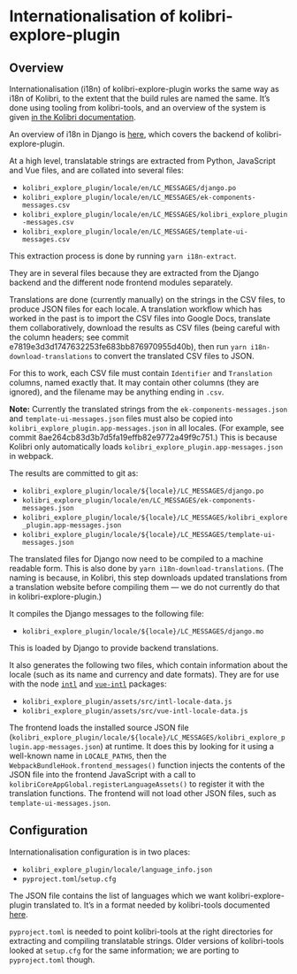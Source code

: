 Internationalisation of kolibri-explore-plugin
===

Overview
---

Internationalisation (i18n) of kolibri-explore-plugin works the same way as i18n
of Kolibri, to the extent that the build rules are named the same. It’s done
using tooling from kolibri-tools, and an overview of the system is given
[in the Kolibri documentation](https://kolibri-dev.readthedocs.io/en/develop/i18n.html).

An overview of i18n in Django is [here](https://docs.djangoproject.com/en/1.11/topics/i18n/),
which covers the backend of kolibri-explore-plugin.

At a high level, translatable strings are extracted from Python, JavaScript and
Vue files, and are collated into several files:
 * `kolibri_explore_plugin/locale/en/LC_MESSAGES/django.po`
 * `kolibri_explore_plugin/locale/en/LC_MESSAGES/ek-components-messages.csv`
 * `kolibri_explore_plugin/locale/en/LC_MESSAGES/kolibri_explore_plugin-messages.csv`
 * `kolibri_explore_plugin/locale/en/LC_MESSAGES/template-ui-messages.csv`

This extraction process is done by running `yarn i18n-extract`.

They are in several files because they are extracted from the Django backend and
the different node frontend modules separately.

Translations are done (currently manually) on the strings in the CSV files, to
produce JSON files for each locale. A translation workflow which has worked in
the past is to import the CSV files into Google Docs, translate them
collaboratively, download the results as CSV files (being careful with the
column headers; see commit e7819e3d3d1747632253fe683bb876970955d40b), then run
`yarn i18n-download-translations` to convert the translated CSV files to JSON.

For this to work, each CSV file must contain `Identifier` and `Translation`
columns, named exactly that. It may contain other columns (they are ignored),
and the filename may be anything ending in `.csv`.

**Note:** Currently the translated strings from the
`ek-components-messages.json` and `template-ui-messages.json` files must also be
copied into `kolibri_explore_plugin.app-messages.json` in all locales. (For
example, see commit 8ae264cb83d3b7d5fa19effb82e9772a49f9c751.) This is because
Kolibri only automatically loads `kolibri_explore_plugin.app-messages.json` in
webpack.

The results are committed to git as:
 * `kolibri_explore_plugin/locale/${locale}/LC_MESSAGES/django.po`
 * `kolibri_explore_plugin/locale/en/LC_MESSAGES/ek-components-messages.json`
 * `kolibri_explore_plugin/locale/${locale}/LC_MESSAGES/kolibri_explore_plugin.app-messages.json`
 * `kolibri_explore_plugin/locale/${locale}/LC_MESSAGES/template-ui-messages.json`

The translated files for Django now need to be compiled to a machine readable
form. This is also done by `yarn i18n-download-translations`. (The naming is
because, in Kolibri, this step downloads updated translations from a translation
website before compiling them — we do not currently do that in
kolibri-explore-plugin.)

It compiles the Django messages to the following file:
 * `kolibri_explore_plugin/locale/${locale}/LC_MESSAGES/django.mo`

This is loaded by Django to provide backend translations.

It also generates the following two files, which contain information about the
locale (such as its name and currency and date formats). They are for use with
the node [`intl`](https://www.npmjs.com/package/intl) and
[`vue-intl`](https://www.npmjs.com/package/vue-intl) packages:
 * `kolibri_explore_plugin/assets/src/intl-locale-data.js`
 * `kolibri_explore_plugin/assets/src/vue-intl-locale-data.js`

The frontend loads the installed source JSON file
(`kolibri_explore_plugin/locale/${locale}/LC_MESSAGES/kolibri_explore_plugin.app-messages.json`)
at runtime. It does this by looking for it using a well-known name in
`LOCALE_PATHS`, then the `WebpackBundleHook.frontend_messages()` function
injects the contents of the JSON file into the frontend JavaScript with a call
to `kolibriCoreAppGlobal.registerLanguageAssets()` to register it with the
translation functions. The frontend will not load other JSON files, such as
`template-ui-messages.json`.

Configuration
---

Internationalisation configuration is in two places:
 * `kolibri_explore_plugin/locale/language_info.json`
 * `pyproject.toml`/`setup.cfg`

The JSON file contains the list of languages which we want kolibri-explore-plugin
translated to. It’s in a format needed by kolibri-tools documented
[here](https://kolibri-dev.readthedocs.io/en/develop/i18n.html#adding-a-newly-supported-language).

`pyproject.toml` is needed to point kolibri-tools at the right directories for
extracting and compiling translatable strings. Older versions of kolibri-tools
looked at `setup.cfg` for the same information; we are porting to
`pyproject.toml` though.
